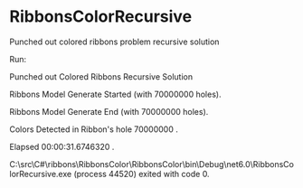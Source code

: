 # RibbonsColorRecursive
Punched out colored ribbons problem recursive solution

Run:

Punched out Colored Ribbons Recursive Solution

Ribbons Model Generate Started (with 70000000 holes).

Ribbons Model Generate End (with 70000000 holes).

Colors Detected in Ribbon's hole 70000000 .

Elapsed 00:00:31.6746320 .

C:\src\C#\ribbons\RibbonsColor\RibbonsColor\bin\Debug\net6.0\RibbonsColorRecursive.exe (process 44520) exited with code 0.
